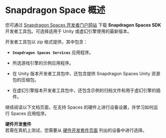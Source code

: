 # Snapdragon Space 概述

您可通过 [Snapdragon Spaces 开发者门户网站](https://spaces.qualcomm.com/download-sdk) 下载 **Snapdragon Spaces SDK** 开发者工具包。可选择适用于 Unity 或虚幻引擎使用的最新版本。

开发者工具包以 zip 格式提供，其中包含：  

- **`Snapdragon Spaces Services`** 应用程序。  

- 所选游戏引擎的示例应用程序。   

- 在 Unity 版本开发者工具包中，还包含提供 Snapdragon Spaces Unity 资源包的压缩包。  

- 在虚幻引擎版本开发者工具包中，还包含示例的归档文件和用于虚幻引擎的插件。

继续阅读以下文档页面，在支持 Spaces 的硬件上进行设备设置，并学习如何运行 Spaces 应用程序。

<div class="alert alert-block alert-success">
<b>硬件开发套件</b>
<br/>
若需在真机上测试，您需要从 <a href="https://spaces.qualcomm.com/developer-kit/">硬件开发套件页面</a> 列出的设备中进行选择。
</div>
